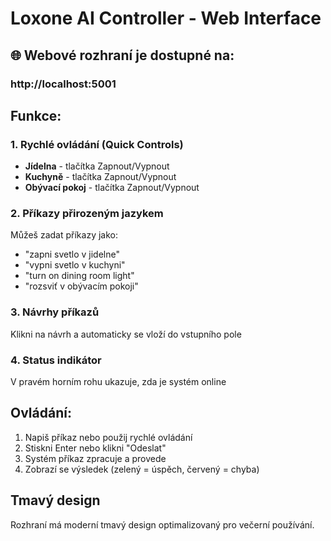 # Loxone AI Controller - Web Interface

## 🌐 Webové rozhraní je dostupné na:

### http://localhost:5001

## Funkce:

### 1. Rychlé ovládání (Quick Controls)
- **Jídelna** - tlačítka Zapnout/Vypnout
- **Kuchyně** - tlačítka Zapnout/Vypnout  
- **Obývací pokoj** - tlačítka Zapnout/Vypnout

### 2. Příkazy přirozeným jazykem
Můžeš zadat příkazy jako:
- "zapni svetlo v jidelne"
- "vypni svetlo v kuchyni"
- "turn on dining room light"
- "rozsviť v obývacím pokoji"

### 3. Návrhy příkazů
Klikni na návrh a automaticky se vloží do vstupního pole

### 4. Status indikátor
V pravém horním rohu ukazuje, zda je systém online

## Ovládání:
1. Napiš příkaz nebo použij rychlé ovládání
2. Stiskni Enter nebo klikni "Odeslat"
3. Systém příkaz zpracuje a provede
4. Zobrazí se výsledek (zelený = úspěch, červený = chyba)

## Tmavý design
Rozhraní má moderní tmavý design optimalizovaný pro večerní používání.